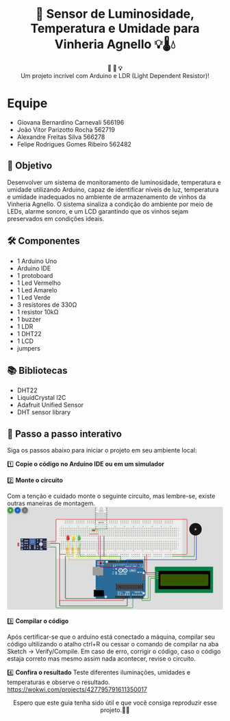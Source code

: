 <h1 align="center">🚀 Sensor de Luminosidade, Temperatura e Umidade para Vinheria Agnello 💡🌡💧</h1>

<div align="center">
  <strong>🚨 🔧 💡</strong>
</div>
<div align="center">
  Um projeto incrível com Arduino e LDR (Light Dependent Resistor)!
</div>

# Equipe
- Giovana Bernardino Carnevali 566196
- João Vitor Parizotto Rocha 562719
- Alexandre Freitas Silva 566278
- Felipe Rodrigues Gomes Ribeiro 562482


## 🎯 Objetivo
Desenvolver um sistema de monitoramento de luminosidade, temperatura e umidade utilizando Arduino, capaz de identificar níveis de luz, temperatura e umidade inadequados no ambiente de armazenamento de vinhos da Vinheria Agnello. O sistema sinaliza a condição do ambiente por meio de LEDs, alarme sonoro, e um LCD garantindo que os vinhos sejam preservados em condições ideais.

## 🛠️ Componentes
- 1 Arduino Uno
- Arduino IDE
- 1 protoboard
- 1 Led Vermelho
- 1 Led Amarelo
- 1 Led Verde
- 3 resistores de 330Ω
- 1 resistor 10kΩ
- 1 buzzer
- 1 LDR
- 1 DHT22
- 1 LCD
- jumpers

## 📚 Bibliotecas
- DHT22
- LiquidCrystal I2C
- Adafruit Unified Sensor
- DHT sensor library


## 📝 Passo a passo interativo

Siga os passos abaixo para iniciar o projeto em seu ambiente local:

1️⃣ **Copie o código no Arduino IDE ou em um simulador**


2️⃣ **Monte o circuito**

   Com a tenção e cuidado monte o seguinte circuito, mas lembre-se, existe outras maneiras de montagem.
![Sensor](sensor.jpg)


3️⃣ **Compilar o código**

   Após certificar-se que o arduino está conectado a máquina, compilar seu código ultilizando o atalho ctrl+R ou cessar o comando de compilar na aba Sketch -> Verify/Compile. Em caso de erro, corrigir o código, caso o código estaja correto mas mesmo assim nada acontecer, revise o circuito.


4️⃣ **Confira o resultado**
Teste diferentes iluminações, umidades e temperaturas e observe o resultado.
https://wokwi.com/projects/427795791611350017

<div align="center">
  Espero que este guia tenha sido útil e que você consiga reproduzir esse projeto.🎉😄
</div>
